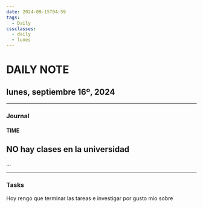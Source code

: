 ```yaml
---
date: 2024-09-15T04:59
tags:
  - Daily
cssclasses:
  - daily
  - lunes
---
```

# DAILY NOTE
## lunes, septiembre 16º, 2024
***
### Journal
#### TIME
##   NO hay clases en la universidad
...
***
### Tasks
Hoy rengo que terminar las tareas e investigar por gusto mio sobre
